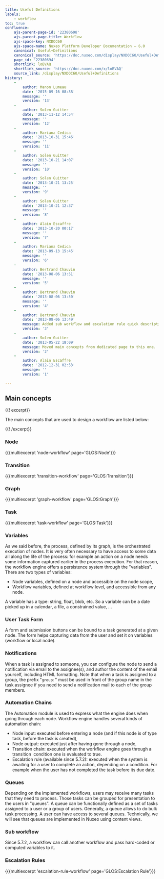 ```yaml
---
title: Useful Definitions
labels:
    - workflow
toc: true
confluence:
    ajs-parent-page-id: '22380698'
    ajs-parent-page-title: Workflow
    ajs-space-key: NXDOC60
    ajs-space-name: Nuxeo Platform Developer Documentation — 6.0
    canonical: Useful+Definitions
    canonical_source: 'https://doc.nuxeo.com/display/NXDOC60/Useful+Definitions'
    page_id: '22380694'
    shortlink: loBVAQ
    shortlink_source: 'https://doc.nuxeo.com/x/loBVAQ'
    source_link: /display/NXDOC60/Useful+Definitions
history:
    - 
        author: Manon Lumeau
        date: '2015-09-16 08:38'
        message: ''
        version: '13'
    - 
        author: Solen Guitter
        date: '2013-11-12 14:54'
        message: ''
        version: '12'
    - 
        author: Mariana Cedica
        date: '2013-10-31 15:46'
        message: ''
        version: '11'
    - 
        author: Solen Guitter
        date: '2013-10-21 14:07'
        message: ''
        version: '10'
    - 
        author: Solen Guitter
        date: '2013-10-21 13:25'
        message: ''
        version: '9'
    - 
        author: Solen Guitter
        date: '2013-10-21 12:37'
        message: ''
        version: '8'
    - 
        author: Alain Escaffre
        date: '2013-10-20 00:17'
        message: ''
        version: '7'
    - 
        author: Mariana Cedica
        date: '2013-09-13 15:45'
        message: ''
        version: '6'
    - 
        author: Bertrand Chauvin
        date: '2013-08-06 13:51'
        message: ''
        version: '5'
    - 
        author: Bertrand Chauvin
        date: '2013-08-06 13:50'
        message: ''
        version: '4'
    - 
        author: Bertrand Chauvin
        date: '2013-08-06 13:49'
        message: Added sub workflow and escalation rule quick description.
        version: '3'
    - 
        author: Solen Guitter
        date: '2013-05-22 18:09'
        message: Moved main concepts from dedicated page to this one.
        version: '2'
    - 
        author: Alain Escaffre
        date: '2012-12-31 02:53'
        message: ''
        version: '1'

---
```

## Main concepts

{{! excerpt}}

The main concepts that are used to design a workflow are listed below:

{{! /excerpt}}

### Node

{{{multiexcerpt 'node-workflow' page='GLOS:Node'}}}

### Transition

{{{multiexcerpt 'transition-workflow' page='GLOS:Transition'}}}

### Graph

{{{multiexcerpt 'graph-workflow' page='GLOS:Graph'}}}

### Task

{{{multiexcerpt 'task-workflow' page='GLOS:Task'}}}

### Variables

As we said before, the process, defined by its graph, is the orchestrated execution of nodes. It is very often necessary to have access to some data all along the life of the process: for example an action on a node needs some information captured earlier in the process execution. For that reason, the workflow engine offers a persistence system through the "variables". There are two types of variables:

*   Node variables, defined on a node and accessible on the node scope,
*   Workflow variables, defined at workflow level, and accessible from any node.

A variable has a type: string, float, blob, etc. So a variable can be a date picked up in a calendar, a file, a constrained value, &hellip;

### User Task Form

A form and submission buttons can be bound to a task generated at a given node. The form helps capturing data from the user and set it on variables (workflow or local node).

### Notifications

When a task is assigned to someone, you can configure the node to send a notification via email to the assignee(s), and author the content of the email yourself, including HTML formatting. Note that when a task is assigned to a group, the prefix "`group:`" must be used in front of the group name in the task assignee if you need to send a notification mail to each of the group members.

### Automation Chains

The Automation module is used to express what the engine does when going through each node. Workflow engine handles several kinds of automation chain:

*   Node input: executed before entering a node (and if this node is of type task, before the task is created),
*   Node output: executed just after having gone through a node,
*   Transition chain: executed when the workflow engine goes through a transition&nbsp; condition one is evaluated to true.
*   Escalation rule (available since 5.7.2): executed when the system is awaiting for a user to complete an action, depending on a condition. For example when the user has not completed the task before its due date.

### Queues

Depending on the implemented workflows, users may receive many tasks that they need to process. Those tasks can be grouped for presentation to the users in "queues". A queue can be functionally defined as a set of tasks assigned to a user or a group of users. Generally, a queue allows to do bulk task processing. A user can have access to several queues. Technically, we will see that queues are implemented in Nuxeo using content views.

### Sub workflow

Since 5.7.2, a workflow can call another workflow and pass hard-coded or computed variables to it.

### Escalation Rules

{{{multiexcerpt 'escalation-rule-workflow' page='GLOS:Escalation Rule'}}}